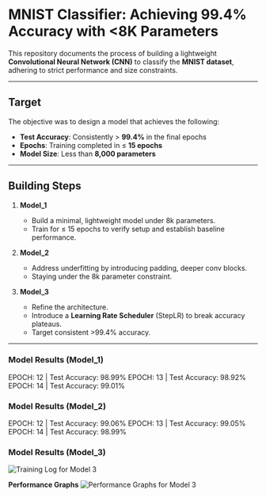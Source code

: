 # MNIST Classifier: Achieving 99.4% Accuracy with <8K Parameters

This repository documents the process of building a lightweight **Convolutional Neural Network (CNN)** to classify the **MNIST dataset**, adhering to strict performance and size constraints.

---

## Target

The objective was to design a model that achieves the following:

- **Test Accuracy**: Consistently > **99.4%** in the final epochs  
- **Epochs**: Training completed in ≤ **15 epochs**  
- **Model Size**: Less than **8,000 parameters**  

---

## Building Steps


1. **Model_1**  
   - Build a minimal, lightweight model under 8k parameters.  
   - Train for ≤ 15 epochs to verify setup and establish baseline performance.  

2. **Model_2**  
   - Address underfitting by introducing padding, deeper conv blocks.  
   - Staying under the 8k parameter constraint.  

3. **Model_3**  
   - Refine the architecture.  
   - Introduce a **Learning Rate Scheduler** (StepLR) to break accuracy plateaus.  
   - Target consistent >99.4% accuracy.  

---
### Model Results (Model_1)

EPOCH: 12 | Test Accuracy: 98.99%
EPOCH: 13 | Test Accuracy: 98.92%
EPOCH: 14 | Test Accuracy: 99.01%

### Model Results (Model_2)

EPOCH: 12 | Test Accuracy: 99.06%
EPOCH: 13 | Test Accuracy: 99.05%
EPOCH: 14 | Test Accuracy: 98.99%

### Model Results (Model_3)

![Training Log for Model 3](https://drive.google.com/uc?export=view&id=1QsUg-plz8ZN8t3FZDiMfTI9X-iOjSgGR)

**Performance Graphs**
![Performance Graphs for Model 3](https://drive.google.com/uc?export=view&id=1a0t0otp-jivQI6_1twzfuMRFZenmBaOp)


